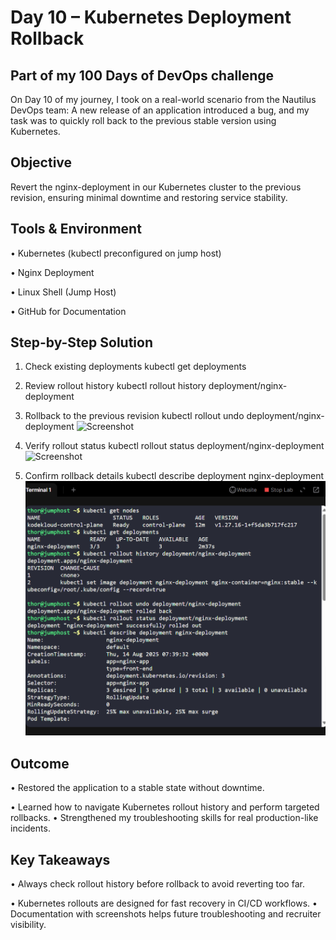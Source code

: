 # Day 10 – Kubernetes Deployment Rollback
## Part of my 100 Days of DevOps challenge

On Day 10 of my journey, I took on a real-world scenario from the Nautilus DevOps team:
A new release of an application introduced a bug, and my task was to quickly roll back to the previous stable version using Kubernetes.

## Objective
Revert the nginx-deployment in our Kubernetes cluster to the previous revision, ensuring minimal downtime and restoring service stability.

## Tools & Environment
•	Kubernetes (kubectl preconfigured on jump host)

•	Nginx Deployment

•	Linux Shell (Jump Host)

•	GitHub for Documentation

## Step-by-Step Solution
1.	Check existing deployments
kubectl get deployments

3.	Review rollout history
kubectl rollout history deployment/nginx-deployment

4.	Rollback to the previous revision
kubectl rollout undo deployment/nginx-deployment
![Screenshot](screenshots/deployments-rollout.png)

5.	Verify rollout status
kubectl rollout status deployment/nginx-deployment
![Screenshot](screenshots/kiubectl-describe-1.png)

6.	Confirm rollback details
kubectl describe deployment nginx-deployment
![Screenshot](screenshots/kubectl-describe-02.png)

## Outcome
•	Restored the application to a stable state without downtime.

•	Learned how to navigate Kubernetes rollout history and perform targeted rollbacks.
•	Strengthened my troubleshooting skills for real production-like incidents.

## Key Takeaways
•	Always check rollout history before rollback to avoid reverting too far.

•	Kubernetes rollouts are designed for fast recovery in CI/CD workflows.
•	Documentation with screenshots helps future troubleshooting and recruiter visibility.
